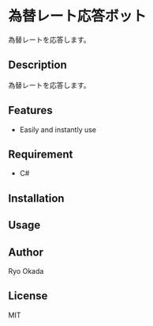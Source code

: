 # 為替レート応答ボット

為替レートを応答します。

## Description

為替レートを応答します。

## Features

- Easily and instantly use

## Requirement

- C#

## Installation

## Usage

## Author

Ryo Okada

## License

MIT
